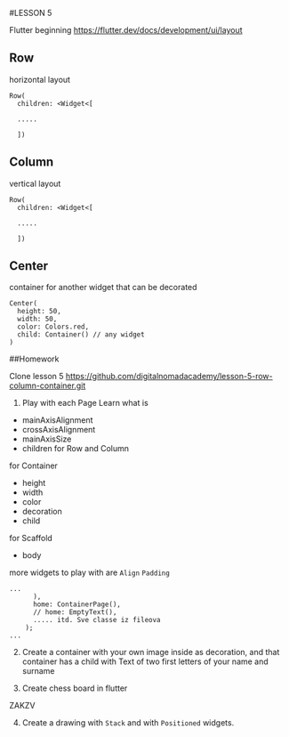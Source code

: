 #LESSON 5

Flutter beginning
https://flutter.dev/docs/development/ui/layout

## Row

horizontal layout
```
Row(
  children: <Widget<[

  .....

  ])
```

## Column

vertical layout
```
Row(
  children: <Widget<[

  .....

  ])
```
## Center

container for another widget that can be decorated
```
Center(
  height: 50,
  width: 50,
  color: Colors.red,
  child: Container() // any widget
)
```

##Homework

Clone lesson 5
https://github.com/digitalnomadacademy/lesson-5-row-column-container.git

1. Play with each Page
Learn what is
* mainAxisAlignment
* crossAxisAlignment
* mainAxisSize
* children
for Row and Column

 for Container
* height
* width
* color
* decoration
* child

for Scaffold
* body

more widgets to play with are
`Align` `Padding`

```
...
      ),
      home: ContainerPage(),
      // home: EmptyText(),
      ..... itd. Sve classe iz fileova
    );
...
```

2. Create a container with your own image inside
as decoration, and that container has a child with Text of
two first letters of your name and surname

3. Create chess board in flutter

ZAKZV

4. Create a drawing with `Stack` and with `Positioned` widgets.

